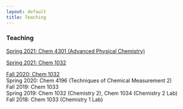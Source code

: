 ```yaml
---
layout: default
title: Teaching
---
```

### Teaching
[Spring 2021: Chem 4301 (Advanced Physical Chemistry)]()

[Spring 2021: Chem 1032](chem1032_fall2020/Chem1032.md) 

[Fall 2020: Chem 1032](chem1032_fall2020/Chem1032.md)  
Spring 2020: Chem 4196 (Techniques of Chemical Measurement 2)  
Fall 2019: Chem 1033  
Spring 2019: Chem 1032 (Chemistry 2), Chem 1034 (Chemistry 2 Lab)  
Fall 2018: Chem 1033 (Chemistry 1 Lab) 
